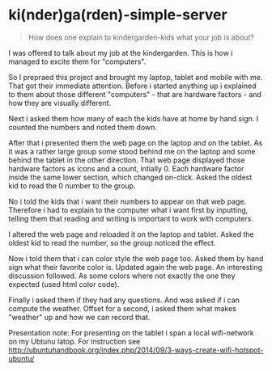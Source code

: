 # ki(nder)ga(rden)-simple-server

> How does one explain to kindergarden-kids what your job is about?

I was offered to talk about my job at the kindergarden. This is how i managed to excite them for "computers".

So I prepraed this project and brought my laptop, tablet and mobile with me. That got their immediate attention. Before i started anything up i explained to them about those different "computers" - that are hardware factors - and how they are visually different.

Next i asked them how many of each the kids have at home by hand sign. I counted the numbers and noted them down.

After that i presented them the web page on the laptop and on the tablet. As it was a rather large group some stood behind me on the laptop and some behind the tablet in the other direction. That web page displayed those hardware factors as icons and a count, intially 0. Each hardware factor inside the same lower section, which changed on-click. Asked the oldest kid to read the 0 number to the group.

No i told the kids that i want their numbers to appear on that web page. Therefore i had to explain to the computer what i want first by inputting, telling them that reading and writing is important to work with computers.

I altered the web page and reloaded it on the laptop and tablet. Asked the oldest kid to read the number, so the group  noticed the effect.

Now i told them that i can color style the web page too. Asked them by hand sign what their favorite color is. Updated again the web page. An interesting discussion followed. As some colors where not exactly the one they expected (used html color code).

Finally i asked them if they had any questions. And was asked if i can compute the weather. Offset for a second, i asked them what makes "weather" up and how we can record that.  

Presentation note: For presenting on the tablet i span a local wifi-network on my Ubtunu latop. For instruction see  http://ubuntuhandbook.org/index.php/2014/09/3-ways-create-wifi-hotspot-ubuntu/
